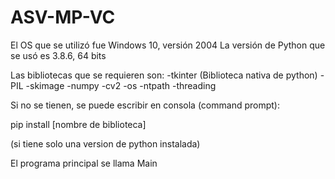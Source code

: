 # ASV-MP-VC

El OS que se utilizó fue Windows 10, versión 2004
La versión de Python que se usó es 3.8.6, 64 bits

Las bibliotecas que se requieren son:
-tkinter (Biblioteca nativa de python)
-PIL
-skimage
-numpy
-cv2
-os
-ntpath
-threading

Si no se tienen, se puede escribir en consola (command prompt):

pip install [nombre de biblioteca]

(si tiene solo una version de python instalada)

El programa principal se llama Main

